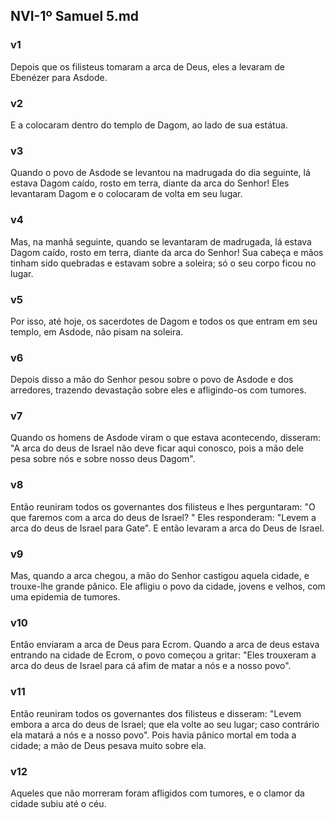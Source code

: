 ## NVI-1º Samuel 5.md
### v1
 Depois que os filisteus tomaram a arca de Deus, eles a levaram de Ebenézer para Asdode.
### v2
 E a colocaram dentro do templo de Dagom, ao lado de sua estátua.
### v3
 Quando o povo de Asdode se levantou na madrugada do dia seguinte, lá estava Dagom caído, rosto em terra, diante da arca do Senhor! Eles levantaram Dagom e o colocaram de volta em seu lugar.
### v4
 Mas, na manhã seguinte, quando se levantaram de madrugada, lá estava Dagom caído, rosto em terra, diante da arca do Senhor! Sua cabeça e mãos tinham sido quebradas e estavam sobre a soleira; só o seu corpo ficou no lugar.
### v5
 Por isso, até hoje, os sacerdotes de Dagom e todos os que entram em seu templo, em Asdode, não pisam na soleira.
### v6
 Depois disso a mão do Senhor pesou sobre o povo de Asdode e dos arredores, trazendo devastação sobre eles e afligindo-os com tumores.
### v7
 Quando os homens de Asdode viram o que estava acontecendo, disseram: "A arca do deus de Israel não deve ficar aqui conosco, pois a mão dele pesa sobre nós e sobre nosso deus Dagom".
### v8
 Então reuniram todos os governantes dos filisteus e lhes perguntaram: "O que faremos com a arca do deus de Israel? " Eles responderam: "Levem a arca do deus de Israel para Gate". E então levaram a arca do Deus de Israel.
### v9
 Mas, quando a arca chegou, a mão do Senhor castigou aquela cidade, e trouxe-lhe grande pânico. Ele afligiu o povo da cidade, jovens e velhos, com uma epidemia de tumores.
### v10
 Então enviaram a arca de Deus para Ecrom. Quando a arca de deus estava entrando na cidade de Ecrom, o povo começou a gritar: "Eles trouxeram a arca do deus de Israel para cá afim de matar a nós e a nosso povo".
### v11
 Então reuniram todos os governantes dos filisteus e disseram: "Levem embora a arca do deus de Israel; que ela volte ao seu lugar; caso contrário ela matará a nós e a nosso povo". Pois havia pânico mortal em toda a cidade; a mão de Deus pesava muito sobre ela.
### v12
 Aqueles que não morreram foram afligidos com tumores, e o clamor da cidade subiu até o céu.
